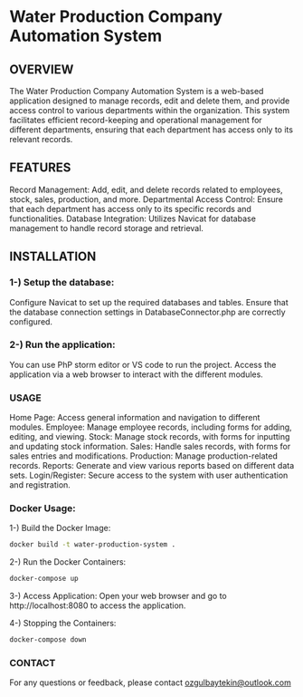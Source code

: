 # Water Production Company Automation System
## OVERVIEW
The Water Production Company Automation System is a web-based application designed to manage records, edit and delete them, and provide access control to various departments within the organization. This system facilitates efficient record-keeping and operational management for different departments, ensuring that each department has access only to its relevant records.

## FEATURES
Record Management: Add, edit, and delete records related to employees, stock, sales, production, and more.
Departmental Access Control: Ensure that each department has access only to its specific records and functionalities.
Database Integration: Utilizes Navicat for database management to handle record storage and retrieval.

## INSTALLATION
### 1-) Setup the database:
Configure Navicat to set up the required databases and tables.
Ensure that the database connection settings in DatabaseConnector.php are correctly configured.

### 2-) Run the application:
You can use PhP storm editor or VS code to run the project.
Access the application via a web browser to interact with the different modules.

### USAGE
Home Page: Access general information and navigation to different modules.
Employee: Manage employee records, including forms for adding, editing, and viewing.
Stock: Manage stock records, with forms for inputting and updating stock information.
Sales: Handle sales records, with forms for sales entries and modifications.
Production: Manage production-related records.
Reports: Generate and view various reports based on different data sets.
Login/Register: Secure access to the system with user authentication and registration.
### Docker Usage:
1-) Build the Docker Image:
```bash
docker build -t water-production-system .
```
2-) Run the Docker Containers:
```bash
docker-compose up
```
3-) Access Application:
Open your web browser and go to http://localhost:8080 to access the application.

4-) Stopping the Containers:
```bash
docker-compose down
```


### CONTACT
For any questions or feedback, please contact ozgulbaytekin@outlook.com

